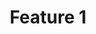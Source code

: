 ---
layout: page_general
permalink: /features/feature-1
title: Feature 1
excerpt: Feature 1 summary
---